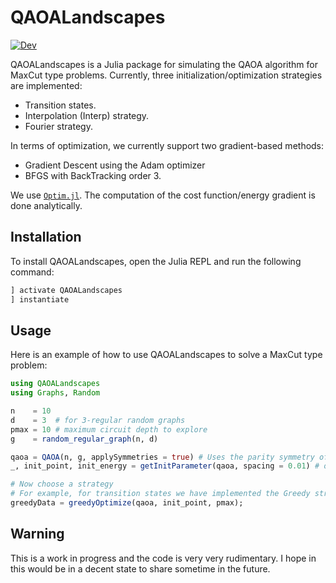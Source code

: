 # QAOALandscapes

<!-- [![Stable](https://img.shields.io/badge/docs-stable-blue.svg)](https://raimelmedina.github.io/QAOALandscapes/stable/) -->
[![Dev](https://img.shields.io/badge/docs-dev-blue.svg)](https://raimelmedina.github.io/QAOALandscapes/dev/)


QAOALandscapes is a Julia package for simulating the QAOA algorithm for MaxCut type problems. Currently, three initialization/optimization strategies are implemented:

- Transition states.
- Interpolation (Interp) strategy.
- Fourier strategy.

In terms of optimization, we currently support two gradient-based methods: 
- Gradient Descent using the Adam optimizer
- BFGS with BackTracking order 3. 

We use [`Optim.jl`](https://julianlsolvers.github.io/Optim.jl/stable/). The computation of the cost function/energy gradient is done analytically.

## Installation

To install QAOALandscapes, open the Julia REPL and run the following command:

```julia
] activate QAOALandscapes
] instantiate
```
## Usage 
Here is an example of how to use QAOALandscapes to solve a MaxCut type problem:

```julia
using QAOALandscapes
using Graphs, Random

n    = 10
d    = 3  # for 3-regular random graphs
pmax = 10 # maximum circuit depth to explore
g    = random_regular_graph(n, d)

qaoa = QAOA(n, g, applySymmetries = true) # Uses the parity symmetry of the problem
_, init_point, init_energy = getInitParameter(qaoa, spacing = 0.01) # obtain initial parameters at p=1

# Now choose a strategy
# For example, for transition states we have implemented the Greedy strategy
greedyData = greedyOptimize(qaoa, init_point, pmax);
```

## Warning
This is a work in progress and the code is very very rudimentary. I hope in this would be in a decent state to share sometime in the future. 